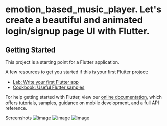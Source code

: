 # emotion_based_music_player. Let's create a beautiful and animated login/signup page UI with Flutter.

## Getting Started

This project is a starting point for a Flutter application.

A few resources to get you started if this is your first Flutter project:

- [Lab: Write your first Flutter app](https://flutter.dev/docs/get-started/codelab)
- [Cookbook: Useful Flutter samples](https://flutter.dev/docs/cookbook)

For help getting started with Flutter, view our
[online documentation](https://flutter.dev/docs), which offers tutorials,
samples, guidance on mobile development, and a full API reference.

Screenshots
![image](https://user-images.githubusercontent.com/87259343/132859603-86f18664-40ff-44d2-b98f-2876aad6b393.png)
![image](https://user-images.githubusercontent.com/87259343/132859635-08d27de0-a113-4dd8-be3e-df71f85b6da6.png)
![image](https://user-images.githubusercontent.com/87259343/132859671-cb9db034-5323-4437-b079-ac5f0f604179.png)

